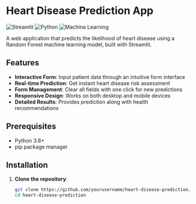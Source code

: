 # Heart Disease Prediction App

![Streamlit](https://img.shields.io/badge/Streamlit-FF4B4B?style=for-the-badge&logo=Streamlit&logoColor=white)
![Python](https://img.shields.io/badge/Python-3776AB?style=for-the-badge&logo=python&logoColor=white)
![Machine Learning](https://img.shields.io/badge/Machine%20Learning-FF6F00?style=for-the-badge&logo=scikit-learn&logoColor=white)

A web application that predicts the likelihood of heart disease using a Random Forest machine learning model, built with Streamlit.

## Features

- **Interactive Form**: Input patient data through an intuitive form interface
- **Real-time Prediction**: Get instant heart disease risk assessment
- **Form Management**: Clear all fields with one click for new predictions
- **Responsive Design**: Works on both desktop and mobile devices
- **Detailed Results**: Provides prediction along with health recommendations

## Prerequisites

- Python 3.8+
- pip package manager

## Installation

1. **Clone the repository**:
   ```bash
   git clone https://github.com/yourusername/heart-disease-prediction.git
   cd heart-disease-prediction

